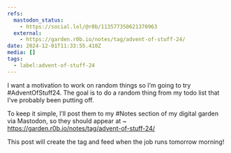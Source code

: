 ```yaml
---
refs:
  mastodon_status:
    - https://social.lol/@r0b/113577350621370963
  external:
    - https://garden.r0b.io/notes/tag/advent-of-stuff-24/
date: 2024-12-01T11:33:55.410Z
media: []
tags:
  - label:advent-of-stuff-24
---
```


I want a motivation to work on random things so I’m going to try #AdventOfStuff24. The goal is to do a random thing from my todo list that I’ve probably been putting off.

To keep it simple, I’ll post them to my #Notes section of my digital garden via Mastodon, so they should appear at ~ https://garden.r0b.io/notes/tag/advent-of-stuff-24/

This post will create the tag and feed when the job runs tomorrow morning!
